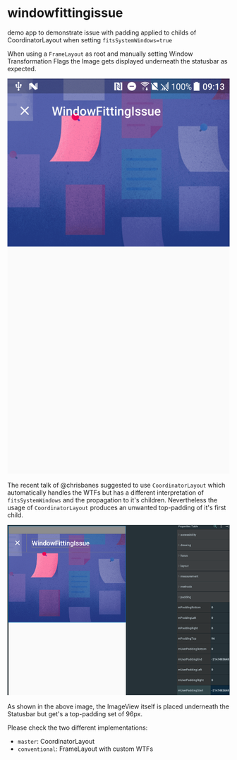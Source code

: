# windowfittingissue

demo app to demonstrate issue with padding applied to childs of CoordinatorLayout when setting `fitsSystemWindows=true`

When using a `FrameLayout` as root and manually setting Window Transformation Flags the Image gets displayed underneath the statusbar as expected.

![Image of conventionalWay](doc/conventional.png)

The recent talk of @chrisbanes suggested to use `CoordinatorLayout` which automatically handles the WTFs but has a different interpretation of `fitsSystemWindows` and the propagation to it's children.
Nevertheless the usage of `CoordinatorLayout` produces an unwanted top-padding of it's first child.

![Image of conventionalWay](doc/paddingLayoutInspector.png)

As shown in the above image, the ImageView itself is placed underneath the Statusbar but get's a top-padding set of 96px.

Please check the two different implementations:
- `master`: CoordinatorLayout
- `conventional`: FrameLayout with custom WTFs
